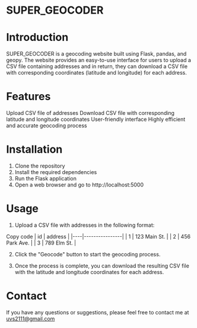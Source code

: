 # SUPER_GEOCODER

# Introduction
SUPER_GEOCODER is a geocoding website built using Flask, pandas, and geopy. The website provides an easy-to-use interface for users to upload a CSV file containing addresses and in return, they can download a CSV file with corresponding coordinates (latitude and longitude) for each address.

# Features
Upload CSV file of addresses
Download CSV file with corresponding latitude and longitude coordinates
User-friendly interface
Highly efficient and accurate geocoding process

# Installation
1. Clone the repository
2. Install the required dependencies
3. Run the Flask application
4. Open a web browser and go to http://localhost:5000

# Usage
1. Upload a CSV file with addresses in the following format:

Copy code
| id | address         |
|----|----------------|
| 1  | 123 Main St.    |
| 2  | 456 Park Ave.   |
| 3  | 789 Elm St.     |

2. Click the "Geocode" button to start the geocoding process.

3. Once the process is complete, you can download the resulting CSV file with the latitude and longitude coordinates for each address.

# Contact
If you have any questions or suggestions, please feel free to contact me at uvs2111@gmail.com
